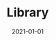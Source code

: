 ---
title: "Library"
date: 2021-01-01
summary: "just as a well-fertilized garden produces more vibrant and healthy plants"
---